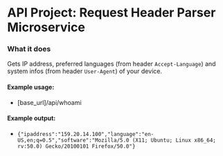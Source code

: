 # API Project: Request Header Parser Microservice

### What it does
Gets IP address, preferred languages (from header `Accept-Language`) and system infos (from header `User-Agent`) of your device.

#### Example usage:
* [base_url]/api/whoami

#### Example output:
* `{"ipaddress":"159.20.14.100","language":"en-US,en;q=0.5","software":"Mozilla/5.0 (X11; Ubuntu; Linux x86_64; rv:50.0) Gecko/20100101 Firefox/50.0"}`
